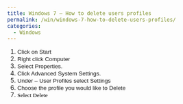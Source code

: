 ```yaml
---
title: Windows 7 – How to delete users profiles
permalink: /win/windows-7-how-to-delete-users-profiles/
categories:
  - Windows
---
```

  1. <span style="font-family:Arial;font-size:10pt">Click on Start<br /> </span>
  2. <span style="font-family:Arial;font-size:10pt">Right click Computer<br /> </span>
  3. <span style="font-family:Arial;font-size:10pt">Select Properties.<br /> </span>
  4. <span style="font-family:Arial;font-size:10pt">Click Advanced System Settings.<br /> </span>
  5. <span style="font-family:Arial;font-size:10pt">Under – User Profiles select Settings<br /> </span>
  6. <span style="font-family:Arial;font-size:10pt">Choose the profile you would like to Delete<br /> </span>
  7. <span style="color:black;font-family:Tahoma;font-size:10pt">Select Delete</span>
